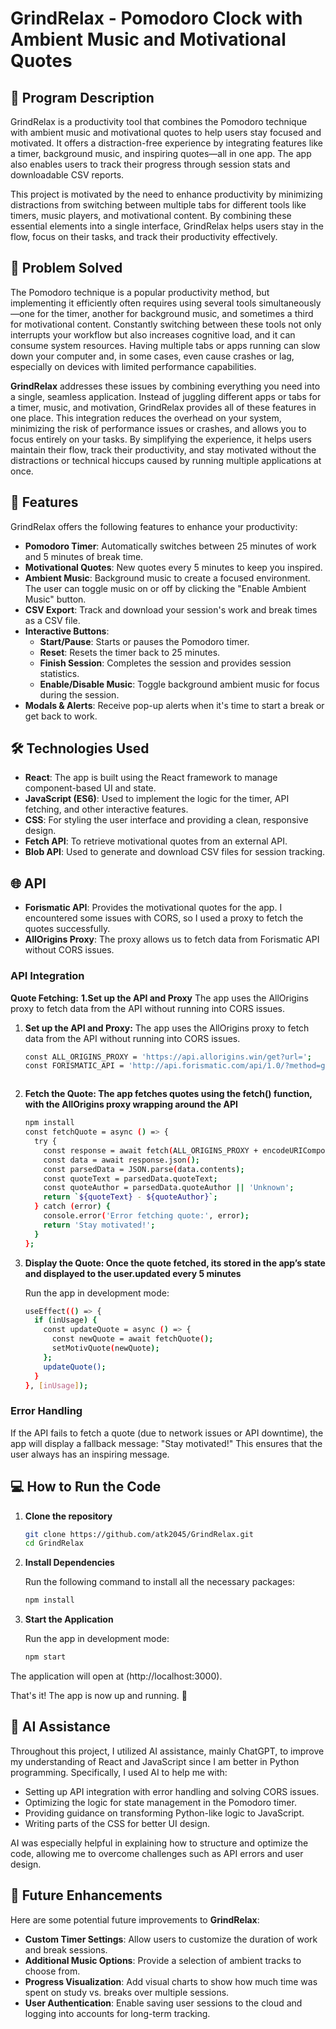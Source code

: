 # GrindRelax - Pomodoro Clock with Ambient Music and Motivational Quotes

## 📄 Program Description 

GrindRelax is a productivity tool that combines the Pomodoro technique with ambient music and motivational quotes to help users stay focused and motivated. It offers a distraction-free experience by integrating features like a timer, background music, and inspiring quotes—all in one app. The app also enables users to track their progress through session stats and downloadable CSV reports.

This project is motivated by the need to enhance productivity by minimizing distractions from switching between multiple tabs for different tools like timers, music players, and motivational content. By combining these essential elements into a single interface, GrindRelax helps users stay in the flow, focus on their tasks, and track their productivity effectively.

## 🎯 Problem Solved

The Pomodoro technique is a popular productivity method, but implementing it efficiently often requires using several tools simultaneously—one for the timer, another for background music, and sometimes a third for motivational content. Constantly switching between these tools not only interrupts your workflow but also increases cognitive load, and it can consume system resources. Having multiple tabs or apps running can slow down your computer and, in some cases, even cause crashes or lag, especially on devices with limited performance capabilities.

**GrindRelax** addresses these issues by combining everything you need into a single, seamless application. Instead of juggling different apps or tabs for a timer, music, and motivation, GrindRelax provides all of these features in one place. This integration reduces the overhead on your system, minimizing the risk of performance issues or crashes, and allows you to focus entirely on your tasks. By simplifying the experience, it helps users maintain their flow, track their productivity, and stay motivated without the distractions or technical hiccups caused by running multiple applications at once.


## 🔧 Features

GrindRelax offers the following features to enhance your productivity:

- **Pomodoro Timer**: Automatically switches between 25 minutes of work and 5 minutes of break time.
- **Motivational Quotes**: New quotes every 5 minutes to keep you inspired.
- **Ambient Music**: Background music to create a focused environment. The user can toggle music on or off by clicking the "Enable Ambient Music" button. 
- **CSV Export**: Track and download your session's work and break times as a CSV file.
- **Interactive Buttons**: 
  - **Start/Pause**: Starts or pauses the Pomodoro timer.
  - **Reset**: Resets the timer back to 25 minutes.
  - **Finish Session**: Completes the session and provides session statistics.
  - **Enable/Disable Music**: Toggle background ambient music for focus during the session.
- **Modals & Alerts**: Receive pop-up alerts when it's time to start a break or get back to work.

## 🛠️ Technologies Used

- **React**: The app is built using the React framework to manage component-based UI and state.
- **JavaScript (ES6)**: Used to implement the logic for the timer, API fetching, and other interactive features.
- **CSS**: For styling the user interface and providing a clean, responsive design.
- **Fetch API**: To retrieve motivational quotes from an external API.
- **Blob API**: Used to generate and download CSV files for session tracking.

## 🌐 API

- **Forismatic API**: Provides the motivational quotes for the app. I encountered some issues with CORS, so I used a proxy to fetch the quotes successfully.
- **AllOrigins Proxy**: The proxy allows us to fetch data from Forismatic API without CORS issues.

### API Integration

**Quote Fetching:** 
**1.Set up the API and Proxy** The app uses the AllOrigins proxy to fetch data from the API without running into CORS issues.


1. **Set up the API and Proxy:** The app uses the AllOrigins proxy to fetch data from the API without running into CORS issues.
   ```bash
   const ALL_ORIGINS_PROXY = 'https://api.allorigins.win/get?url=';
   const FORISMATIC_API = 'http://api.forismatic.com/api/1.0/?method=getQuote&format=json&lang=en';



2. **Fetch the Quote: The app fetches quotes using the fetch() function, with the AllOrigins proxy wrapping around the API**
      ```bash
      npm install
      const fetchQuote = async () => {
        try {
          const response = await fetch(ALL_ORIGINS_PROXY + encodeURIComponent(FORISMATIC_API));
          const data = await response.json();
          const parsedData = JSON.parse(data.contents);
          const quoteText = parsedData.quoteText;
          const quoteAuthor = parsedData.quoteAuthor || 'Unknown';
          return `${quoteText} - ${quoteAuthor}`;
        } catch (error) {
          console.error('Error fetching quote:', error);
          return 'Stay motivated!';
        }
      };

3. **Display the Quote: Once the quote fetched, its stored in the app’s state and displayed to the user.updated every 5 minutes**

   Run the app in development mode:

      ```bash
      useEffect(() => {
        if (inUsage) {
          const updateQuote = async () => {
            const newQuote = await fetchQuote();
            setMotivQuote(newQuote);
          };
          updateQuote();
        }
      }, [inUsage]);


### Error Handling

If the API fails to fetch a quote (due to network issues or API downtime), the app will display a fallback message: "Stay motivated!" This ensures that the user always has an inspiring message.

## 💻 How to Run the Code

1. **Clone the repository**
   ```bash
   git clone https://github.com/atk2045/GrindRelax.git
   cd GrindRelax

2. **Install Dependencies**

   Run the following command to install all the necessary packages:

      ```bash
      npm install

      
3. **Start the Application**

   Run the app in development mode:

      ```bash
      npm start

The application will open at (http://localhost:3000).

That's it! The app is now up and running. 🎉

## 🧠 AI Assistance

Throughout this project, I utilized AI assistance, mainly ChatGPT, to improve my understanding of React and JavaScript since I am better in Python programming. Specifically, I used AI to help me with:

- Setting up API integration with error handling and solving CORS issues.
- Optimizing the logic for state management in the Pomodoro timer.
- Providing guidance on transforming Python-like logic to JavaScript.
- Writing parts of the CSS for better UI design.

AI was especially helpful in explaining how to structure and optimize the code, allowing me to overcome challenges such as API errors and user design.

## 🚀 Future Enhancements

Here are some potential future improvements to **GrindRelax**:

- **Custom Timer Settings**: Allow users to customize the duration of work and break sessions.
- **Additional Music Options**: Provide a selection of ambient tracks to choose from.
- **Progress Visualization**: Add visual charts to show how much time was spent on study vs. breaks over multiple sessions.
- **User Authentication**: Enable saving user sessions to the cloud and logging into accounts for long-term tracking.